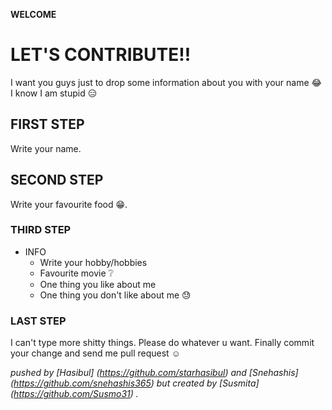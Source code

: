 **WELCOME**

# LET'S CONTRIBUTE!!
I want you guys just to drop some information about you with your name :joy:
I know I am stupid :expressionless:
## FIRST STEP
Write your name.
## SECOND STEP
Write your favourite food :grin:.
### THIRD STEP
- INFO
   - Write your hobby/hobbies
   - Favourite movie :grey_question:
   - One thing you like about me
   - One thing you don't like about me :sweat:
### LAST STEP
I can't type more shitty things. Please do whatever u want. Finally commit your change and send me pull request :relaxed:


*pushed by [Hasibul] (https://github.com/starhasibul) and [Snehashis] (https://github.com/snehashis365) but created by [Susmita] (https://github.com/Susmo31) .*
